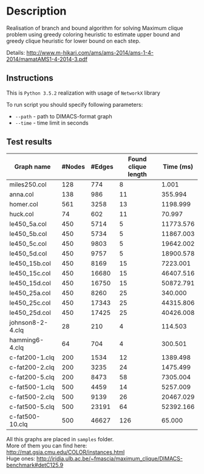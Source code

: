 # Description

Realisation of branch and bound algorithm for solving Maximum clique problem using greedy coloring heuristic to estimate upper bound and greedy clique heuristic for lower bound on each step.<br>

Details: http://www.m-hikari.com/ams/ams-2014/ams-1-4-2014/mamatAMS1-4-2014-3.pdf

## Instructions
This is `Python 3.5.2` realization with usage of `NetworkX` library 

To run script you should specify following parameters:
- `--path` - path to DIMACS-format graph
- `--time` - time limit in seconds


## Test results

Graph name|#Nodes|#Edges|Found clique length|Time (ms)
---|---|---|---|---
miles250.col|128|774|8|1.001
anna.col|138|986|11|355.994
homer.col|561|3258|13|1198.999
huck.col|74|602|11|70.997
le450_5a.col|450|5714|5|11773.576
le450_5b.col|450|5734|5|11867.003
le450_5c.col|450|9803|5|19642.002
le450_5d.col|450|9757|5|18900.578
le450_15b.col|450|8169|15|7223.001
le450_15c.col|450|16680|15|46407.516
le450_15d.col|450|16750|15|50872.791
le450_25a.col|450|8260|25|340.000
le450_25c.col|450|17343|25|44315.806
le450_25d.col|450|17425|25|40426.008
johnson8-2-4.clq|28|210|4|114.503
hamming6-4.clq|64|704|4|300.501
c-fat200-1.clq|200|1534|12|1389.498
c-fat200-2.clq|200|3235|24|1475.499
c-fat200-5.clq|200|8473|58|7305.004
c-fat500-1.clq|500|4459|14|5257.009
c-fat500-2.clq|500|9139|26|20467.029
c-fat500-5.clq|500|23191|64|52392.166
c-fat500-10.clq|500|46627|126|65.000

All this graphs are placed in `samples` folder. <br>More of them you can find here: http://mat.gsia.cmu.edu/COLOR/instances.html <br>
Huge ones: http://iridia.ulb.ac.be/~fmascia/maximum_clique/DIMACS-benchmark#detC125.9
